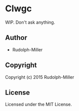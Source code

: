 # Clwgc

WIP. Don't ask anything.

## Author

* Rudolph-Miller

## Copyright

Copyright (c) 2015 Rudolph-Miller

## License

Licensed under the MIT License.
